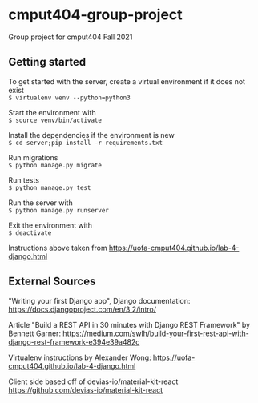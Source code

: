 # cmput404-group-project
Group project for cmput404 Fall 2021

## Getting started

To get started with the server, create a virtual environment if it does not exist<br>
`$ virtualenv venv --python=python3`

Start the environment with<br>
`$ source venv/bin/activate`

Install the dependencies if the environment is new<br>
`$ cd server;pip install -r requirements.txt`

Run migrations<br>
`$ python manage.py migrate`

Run tests<br>
`$ python manage.py test`

Run the server with<br>
`$ python manage.py runserver`

Exit the environment with<br>
`$ deactivate`

Instructions above taken from https://uofa-cmput404.github.io/lab-4-django.html

## External Sources
"Writing your first Django app", Django documentation:
https://docs.djangoproject.com/en/3.2/intro/

Article "Build a REST API in 30 minutes with Django REST Framework" by Bennett Garner:
https://medium.com/swlh/build-your-first-rest-api-with-django-rest-framework-e394e39a482c

Virtualenv instructions by Alexander Wong:
https://uofa-cmput404.github.io/lab-4-django.html

Client side based off of devias-io/material-kit-react
https://github.com/devias-io/material-kit-react
